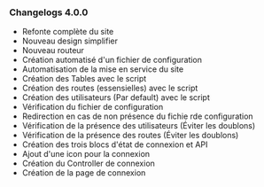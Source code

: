 ### Changelogs 4.0.0

- Refonte complète du site
- Nouveau design simplifier
- Nouveau routeur
- Création automatisé d'un fichier de configuration
- Automatisation de la mise en service du site
- Création des Tables avec le script
- Création des routes (essensielles) avec le script
- Création des utilisateurs (Par default) avec le script
- Vérification du fichier de configuration
- Redirection en cas de non présence du fichie rde configuration
- Vérification de la présence des utilisateurs (Éviter les doublons)
- Vérification de la présence des routes (Éviter les doublons)
- Création des trois blocs d'état de connexion et API
- Ajout d'une icon pour la connexion
- Création du Controller de connexion
- Création de la page de connexion